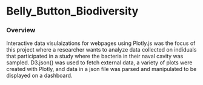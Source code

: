 # Belly_Button_Biodiversity 

### Overview 
Interactive data visulaizations for webpages using Plotly.js was the focus of this project where a researcher wants to analyze data collected on indiduals that participated in a study where the bacteria in their naval cavity was sampled. D3.json() was used to fetch external data, a variety of plots were created with Plotly, and data in a json file was parsed and manipulated to be displayed on a dashboard. 




















